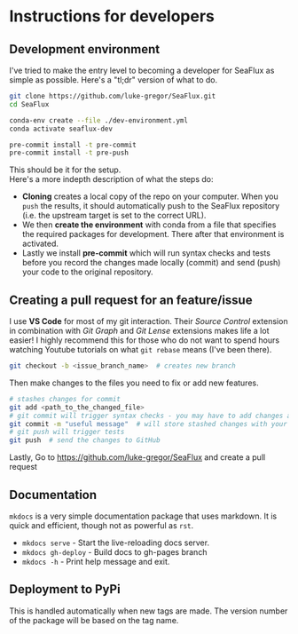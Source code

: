 # Instructions for developers

## Development environment
I've tried to make the entry level to becoming a developer for SeaFlux 
as simple as possible. Here's a "tl;dr" version of what to do.

```bash
git clone https://github.com/luke-gregor/SeaFlux.git
cd SeaFlux

conda-env create --file ./dev-environment.yml
conda activate seaflux-dev

pre-commit install -t pre-commit
pre-commit install -t pre-push
```

This should be it for the setup.  
Here's a more indepth description of what the steps do:
- **Cloning** creates a local copy of the repo on your computer. When you `push` the results, it should automatically push to the SeaFlux repository (i.e. the upstream target is set to the correct URL).
- We then **create the environment** with conda from a file that specifies the required packages for development. There after that environment is activated. 
- Lastly we install **pre-commit** which will run syntax checks and tests before you record the changes made locally (commit) and send (push) your code to the original repository. 

## Creating a pull request for an feature/issue
I use **VS Code** for most of my git interaction. Their *Source Control* extension in combination with *Git Graph* and *Git Lense* extensions makes life a lot easier! I highly recommend this for those who do not want to spend hours watching Youtube tutorials on what `git rebase` means (I've been there). 

```bash
git checkout -b <issue_branch_name>  # creates new branch
```
Then make changes to the files you need to fix or add new features. 
```bash
# stashes changes for commit
git add <path_to_the_changed_file>  
# git commit will trigger syntax checks - you may have to add changes a second time
git commit -m "useful message"  # will store stashed changes with your comment
# git push will trigger tests
git push  # send the changes to GitHub
```

Lastly, Go to https://github.com/luke-gregor/SeaFlux and create a pull request


## Documentation
`mkdocs` is a very simple documentation package that uses markdown. It is quick and efficient, though not as powerful as `rst`.

* `mkdocs serve` - Start the live-reloading docs server.
* `mkdocs gh-deploy` - Build docs to gh-pages branch
* `mkdocs -h` - Print help message and exit.


## Deployment to PyPi
This is handled automatically when new tags are made. 
The version number of the package will be based on the tag name. 
